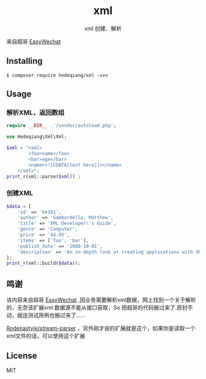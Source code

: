 <h1 align="center"> xml </h1>

<p align="center"> xml 创建、解析 </p>

来自超哥 [EasyWechat](https://github.com/overtrue/wechat)

## Installing

```shell
$ composer require hedeqiang/xml -vvv
```

## Usage

### 解析XML，返回数组
```php
require __DIR__ .'/vendor/autoload.php';

use Hedeqiang\Xml\Xml;

$xml = "<xml>
        <foo>name</foo>
        <bar>age</bar>
        <name><![CDATA[text here]]></name>
    </xml>";
print_r(xml::parse($xml)) ;
```
### 创建XML
```php
$data = [
    'id' => 'bk101',
    'author' => 'Gambardella, Matthew',
    'title' => 'XML Developer\'s Guide',
    'genre' => 'Computer',
    'price' => '44.95',
    'items' => ['foo', 'bar'],
    'publish_date' => '2000-10-01',
    'description' => 'An in-depth look at creating applications with XML.',
];
print_r(xml::build($data));
```

## 鸣谢
该内容来自超哥 [EasyWechat](https://github.com/overtrue/wechat) ,因业务需要解析xml数据，网上找到一个关于解析的，无奈该扩展xml 数据源不能从接口获取，So 把超哥的代码搬过来了.原封不动，就连测试用例也搬过来了......


[Rodenastyle/stream-parser](https://github.com/Rodenastyle/stream-parser)  ，另外刚才说的扩展就是这个，如果你是读取一个xml文件的话，可以使用这个扩展


## License

MIT